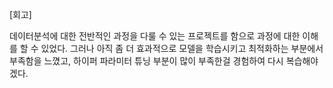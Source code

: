 [회고]

데이터분석에 대한 전반적인 과정을 다룰 수 있는 프로젝트를 함으로 과정에 대한 이해를 할 수 있었다.
그러나 아직 좀 더 효과적으로 모델을 학습시키고 최적화하는 부분에서 부족함을 느꼈고, 하이퍼 파라미터 튜닝 부분이 많이 부족한걸
경험하여 다시 복습해야겠다.
